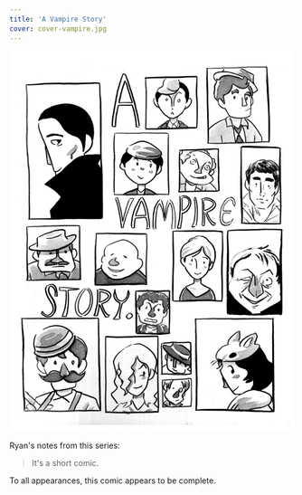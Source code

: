 ```yaml
---
title: 'A Vampire Story'
cover: cover-vampire.jpg
---
```


![](vamptitle.jpg "Ryan's cover for A Vampire Story, featuring the faces of several characters.")

Ryan's notes from this series:

> It's a short comic.

To all appearances, this comic appears to be complete.
